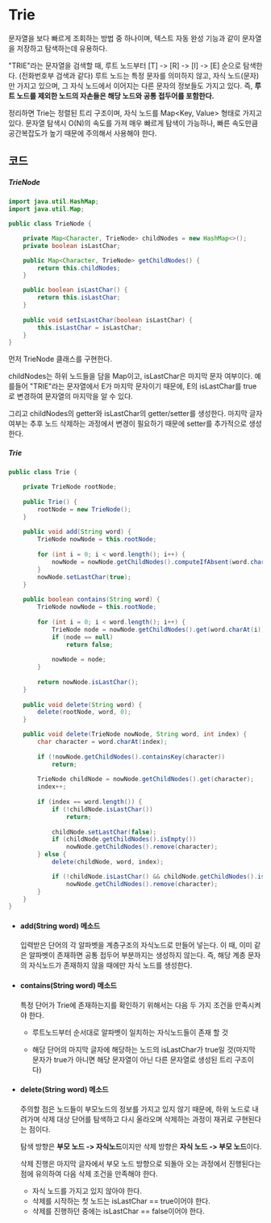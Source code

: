 # Trie

문자열을 보다 빠르게 조회하는 방법 중 하나이며, 텍스트 자동 완성 기능과 같이 문자열을 저장하고 탐색하는데 유용하다.

"TRIE"라는 문자열을 검색할 때, 루트 노드부터 [T] -> [R] -> [I] -> [E] 순으로 탐색한다. (전화번호부 검색과 같다) 루트 노드는 특정 문자를 의미하지 않고, 자식 노드(문자)만 가지고 있으며, 그 자식 노드에서 이어지는 다른 문자의 정보들도 가지고 있다. 즉, **루트 노드를 제외한 노드의 자손들은 해당 노드와 공통 접두어를 포함한다.**

정리하면 Trie는 정렬된 트리 구조이며, 자식 노드를 Map<Key, Value> 형태로 가지고 있다. 문자열 탐색시 O(N)의 속도를 가져 매우 빠르게 탐색이 가능하나, 빠른 속도만큼 공간복잡도가 높기 때문에 주의해서 사용해야 한다.

## 코드

##### TrieNode

```java
import java.util.HashMap;
import java.util.Map;

public class TrieNode {

	private Map<Character, TrieNode> childNodes = new HashMap<>();
	private boolean isLastChar;

	public Map<Character, TrieNode> getChildNodes() {
		return this.childNodes;
	}

	public boolean isLastChar() {
		return this.isLastChar;
	}
    
	public void setIsLastChar(boolean isLastChar) {
		this.isLastChar = isLastChar;
	}
}
```

먼저 TrieNode 클래스를 구현한다.

childNodes는 하위 노드들을 담을 Map이고, isLastChar은 마지막 문자 여부이다. 예를들어 "TRIE"라는 문자열에서 E가 마지막 문자이기 때문에, E의 isLastChar를 true로 변경하여 문자열의 마지막을 알 수 있다.

그리고 childNodes의 getter와 isLastChar의 getter/setter를 생성한다. 마지막 글자 여부는 추후 노드 삭제하는 과정에서 변경이 필요하기 때문에 setter를 추가적으로 생성한다.

##### Trie

```java
public class Trie {

	private TrieNode rootNode;
	
	public Trie() {
		rootNode = new TrieNode();
	}
	
	public void add(String word) {
		TrieNode nowNode = this.rootNode;
		
		for (int i = 0; i < word.length(); i++) {
			nowNode = nowNode.getChildNodes().computeIfAbsent(word.charAt(i), s -> new TrieNode());
		}
		nowNode.setLastChar(true);
	}
	
	public boolean contains(String word) {
		TrieNode nowNode = this.rootNode;
		
		for (int i = 0; i < word.length(); i++) {
			TrieNode node = nowNode.getChildNodes().get(word.charAt(i));
			if (node == null)
				return false;
			
			nowNode = node;
		}
		
		return nowNode.isLastChar();
	}
	
	public void delete(String word) {
		delete(rootNode, word, 0);
	}

	public void delete(TrieNode nowNode, String word, int index) {
		char character = word.charAt(index);
		
		if (!nowNode.getChildNodes().containsKey(character))
			return;
		
		TrieNode childNode = nowNode.getChildNodes().get(character);
		index++;
		
		if (index == word.length()) {
			if (!childNode.isLastChar())
				return;
			
			childNode.setLastChar(false);
			if (childNode.getChildNodes().isEmpty())
				nowNode.getChildNodes().remove(character);
		} else {
			delete(childNode, word, index);

			if (!childNode.isLastChar() && childNode.getChildNodes().isEmpty())
				nowNode.getChildNodes().remove(character);
		}
	}
}
```

- #### add(String word) 메소드

  입력받은 단어의 각 알파벳을 계층구조의 자식노드로 만들어 넣는다. 이 때, 이미 같은 알파벳이 존재하면 공통 접두어 부분까지는 생성하지 않는다. 즉, 해당 계층 문자의 자식노드가 존재하지 않을 때에만 자식 노드를 생성한다.

- #### contains(String word) 메소드

  특정 단어가 Trie에 존재하는지를 확인하기 위해서는 다음 두 가지 조건을 만족시켜야 한다.

  - 루트노드부터 순서대로 알파벳이 일치하는 자식노드들이 존재 할 것

  - 해당 단어의 마지막 글자에 해당하는 노드의 isLastChar가 true일 것(마지막 문자가 true가 아니면 해당 문자열이 아닌 다른 문자열로 생성된 트리 구조이다)

- #### delete(String word) 메소드

  주의할 점은 노드들이 부모노드의 정보를 가지고 있지 않기 때문에, 하위 노드로 내려가며 삭제 대상 단어를 탐색하고 다시 올라오며 삭제하는 과정이 재귀로 구현된다는 점이다.

  탐색 방향은 **부모 노드 -> 자식노드**이지만 삭제 방향은 **자식 노드 -> 부모 노드**이다.

  삭제 진행은 마지막 글자에서 부모 노드 방향으로 되돌아 오는 과정에서 진행된다는 점에 유의하여 다음 삭제 조건을 만족해야 한다.

  - 자식 노드를 가지고 있지 않아야 한다.
  - 삭제를 시작하는 첫 노드는 isLastChar == true이어야 한다.
  - 삭제를 진행하던 중에는 isLastChar == false이어야 한다.